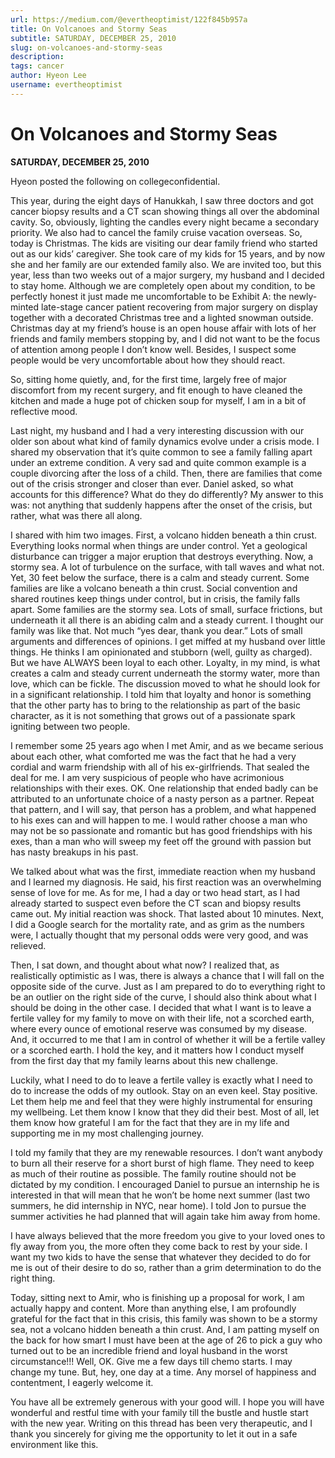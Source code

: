 ```yaml
---
url: https://medium.com/@evertheoptimist/122f845b957a
title: On Volcanoes and Stormy Seas
subtitle: SATURDAY, DECEMBER 25, 2010
slug: on-volcanoes-and-stormy-seas
description: 
tags: cancer
author: Hyeon Lee
username: evertheoptimist
---
```


# On Volcanoes and Stormy Seas

**SATURDAY, DECEMBER 25, 2010**

Hyeon posted the following on collegeconfidential.

This year, during the eight days of Hanukkah, I saw three doctors and got cancer biopsy results and a CT scan showing things all over the abdominal cavity. So, obviously, lighting the candles every night became a secondary priority. We also had to cancel the family cruise vacation overseas. So, today is Christmas. The kids are visiting our dear family friend who started out as our kids’ caregiver. She took care of my kids for 15 years, and by now she and her family are our extended family also. We are invited too, but this year, less than two weeks out of a major surgery, my husband and I decided to stay home. Although we are completely open about my condition, to be perfectly honest it just made me uncomfortable to be Exhibit A: the newly-minted late-stage cancer patient recovering from major surgery on display together with a decorated Christmas tree and a lighted snowman outside. Christmas day at my friend’s house is an open house affair with lots of her friends and family members stopping by, and I did not want to be the focus of attention among people I don’t know well. Besides, I suspect some people would be very uncomfortable about how they should react.

So, sitting home quietly, and, for the first time, largely free of major discomfort from my recent surgery, and fit enough to have cleaned the kitchen and made a huge pot of chicken soup for myself, I am in a bit of reflective mood.

Last night, my husband and I had a very interesting discussion with our older son about what kind of family dynamics evolve under a crisis mode. I shared my observation that it’s quite common to see a family falling apart under an extreme condition. A very sad and quite common example is a couple divorcing after the loss of a child. Then, there are families that come out of the crisis stronger and closer than ever. Daniel asked, so what accounts for this difference? What do they do differently? My answer to this was: not anything that suddenly happens after the onset of the crisis, but rather, what was there all along.

I shared with him two images. First, a volcano hidden beneath a thin crust. Everything looks normal when things are under control. Yet a geological disturbance can trigger a major eruption that destroys everything. Now, a stormy sea. A lot of turbulence on the surface, with tall waves and what not. Yet, 30 feet below the surface, there is a calm and steady current. Some families are like a volcano beneath a thin crust. Social convention and shared routines keep things under control, but in crisis, the family falls apart. Some families are the stormy sea. Lots of small, surface frictions, but underneath it all there is an abiding calm and a steady current. I thought our family was like that. Not much “yes dear, thank you dear.” Lots of small arguments and differences of opinions. I get miffed at my husband over little things. He thinks I am opinionated and stubborn (well, guilty as charged). But we have ALWAYS been loyal to each other. Loyalty, in my mind, is what creates a calm and steady current underneath the stormy water, more than love, which can be fickle. The discussion moved to what he should look for in a significant relationship. I told him that loyalty and honor is something that the other party has to bring to the relationship as part of the basic character, as it is not something that grows out of a passionate spark igniting between two people.

I remember some 25 years ago when I met Amir, and as we became serious about each other, what comforted me was the fact that he had a very cordial and warm friendship with all of his ex-girlfriends. That sealed the deal for me. I am very suspicious of people who have acrimonious relationships with their exes. OK. One relationship that ended badly can be attributed to an unfortunate choice of a nasty person as a partner. Repeat that pattern, and I will say, that person has a problem, and what happened to his exes can and will happen to me. I would rather choose a man who may not be so passionate and romantic but has good friendships with his exes, than a man who will sweep my feet off the ground with passion but has nasty breakups in his past.

We talked about what was the first, immediate reaction when my husband and I learned my diagnosis. He said, his first reaction was an overwhelming sense of love for me. As for me, I had a day or two head start, as I had already started to suspect even before the CT scan and biopsy results came out. My initial reaction was shock. That lasted about 10 minutes. Next, I did a Google search for the mortality rate, and as grim as the numbers were, I actually thought that my personal odds were very good, and was relieved.

Then, I sat down, and thought about what now? I realized that, as realistically optimistic as I was, there is always a chance that I will fall on the opposite side of the curve. Just as I am prepared to do to everything right to be an outlier on the right side of the curve, I should also think about what I should be doing in the other case. I decided that what I want is to leave a fertile valley for my family to move on with their life, not a scorched earth, where every ounce of emotional reserve was consumed by my disease. And, it occurred to me that I am in control of whether it will be a fertile valley or a scorched earth. I hold the key, and it matters how I conduct myself from the first day that my family learns about this new challenge.

Luckily, what I need to do to leave a fertile valley is exactly what I need to do to increase the odds of my outlook. Stay on an even keel. Stay positive. Let them help me and feel that they were highly instrumental for ensuring my wellbeing. Let them know I know that they did their best. Most of all, let them know how grateful I am for the fact that they are in my life and supporting me in my most challenging journey.

I told my family that they are my renewable resources. I don’t want anybody to burn all their reserve for a short burst of high flame. They need to keep as much of their routine as possible. The family routine should not be dictated by my condition. I encouraged Daniel to pursue an internship he is interested in that will mean that he won’t be home next summer (last two summers, he did internship in NYC, near home). I told Jon to pursue the summer activities he had planned that will again take him away from home.

I have always believed that the more freedom you give to your loved ones to fly away from you, the more often they come back to rest by your side. I want my two kids to have the sense that whatever they decided to do for me is out of their desire to do so, rather than a grim determination to do the right thing.

Today, sitting next to Amir, who is finishing up a proposal for work, I am actually happy and content. More than anything else, I am profoundly grateful for the fact that in this crisis, this family was shown to be a stormy sea, not a volcano hidden beneath a thin crust. And, I am patting myself on the back for how smart I must have been at the age of 26 to pick a guy who turned out to be an incredible friend and loyal husband in the worst circumstance!!! Well, OK. Give me a few days till chemo starts. I may change my tune. But, hey, one day at a time. Any morsel of happiness and contentment, I eagerly welcome it.

You have all be extremely generous with your good will. I hope you will have wonderful and restful time with your family till the bustle and hustle start with the new year. Writing on this thread has been very therapeutic, and I thank you sincerely for giving me the opportunity to let it out in a safe environment like this.


